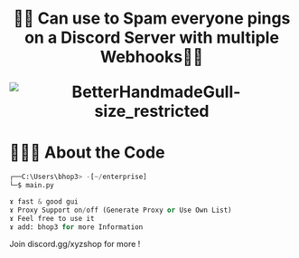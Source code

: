 ### 
<h1 align="center">🕵️‍♂️ Can use to Spam everyone pings on a Discord Server with multiple Webhooks🕵️‍♂️</h>

![BetterHandmadeGull-size_restricted]([https://cdn.discordapp.com/attachments/1189254955547230328/1209271660708896878/Bugs_Bunny-removebg-preview.png?ex=65e650ff&is=65d3dbff&hm=fe48d95eb32239141c97784ed55a8dfe58f7f605a9ab7566926a5e5969202c29&](https://media.discordapp.net/attachments/1189254955547230328/1221448063256887407/IMG_2691.jpg?ex=66129d27&is=66002827&hm=097bbab1b3af225a53dbcfe6c66d0825ffb2df4a98c1910d994d2373da3239a6&=&format=webp&width=571&height=571&))

# 👨🏻‍💻 About the Code

```python
┌──C:\Users\bhop3> -[~/enterprise]
└─$ main.py

ɤ fast & good gui
ɤ Proxy Support on/off (Generate Proxy or Use Own List)
ɤ Feel free to use it
ɤ add: bhop3 for more Information
```

Join discord.gg/xyzshop for more !
